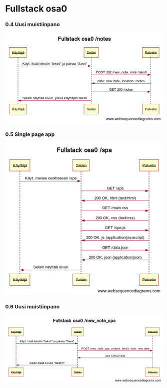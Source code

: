 # Fullstack osa0

### 0.4 Uusi muistiinpano
![notes](notes.png)

### 0.5 Single page app
![spa](spa.png)

### 0.6 Uusi muistiinpano
![new_note_spa](new_note_spa.png)
